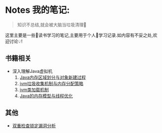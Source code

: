 # Notes 我的笔记:

> 知识不总结,就会被大脑当垃圾清理:rocket:                    

这里主要是一些:book:读书学习的笔记,主要用于个人:pencil:学习记录.如内容有不妥之处,欢迎讨论:bulb:!

## 书籍相关

- 深入理解Java虚拟机
    1. [Java内存区域划分与对象新建过程](./深入理解Java虚拟机读书笔记/Java内存区域划分.md)
    2. [jvm垃圾收集机制与内存分配策略](./深入理解Java虚拟机读书笔记/jvm垃圾收集与内存回收策略.md)
    3. [jvm类加载机制](./深入理解Java虚拟机读书笔记/jvm类加载机制.md)
    4. [Java的内存模型与线程优化](./深入理解Java虚拟机读书笔记/Java内存模型与线程.md)


## 其他

- [双重检查锁定漏洞分析](双重检查锁定漏洞分析笔记.md)
